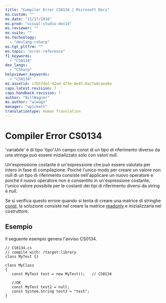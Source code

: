 ```yaml
---
title: "Compiler Error CS0134 | Microsoft Docs"
ms.custom: ""
ms.date: "11/17/2016"
ms.prod: "visual-studio-dev14"
ms.reviewer: ""
ms.suite: ""
ms.technology: 
  - "devlang-csharp"
ms.tgt_pltfrm: ""
ms.topic: "error-reference"
f1_keywords: 
  - "CS0134"
dev_langs: 
  - "CSharp"
helpviewer_keywords: 
  - "CS0134"
ms.assetid: c7b57de2-42ad-473e-8e45-8ac7a0caea9a
caps.latest.revision: 7
caps.handback.revision: 7
author: "BillWagner"
ms.author: "wiwagn"
manager: "wpickett"
translationtype: Human Translation
---
```

# Compiler Error CS0134
'variabile' è di tipo 'tipo'.Un campo const di un tipo di riferimento diverso da una stringa può essere inizializzato solo con valori null.  
  
 Un'espressione costante è un'espressione che può essere valutata per intero in fase di compilazione.  Poiché l'unico modo per creare un valore non null di un tipo di riferimento consiste nell'applicare un nuovo operatore e poiché il nuovo operatore non è consentito in un'espressione costante, l'unico valore possibile per le costanti dei tipi di riferimento diversi da string è null.  
  
 Se si verifica questo errore quando si tenta di creare una matrice di stringhe [const](../../../csharp/language-reference/keywords/const.md), la soluzione consiste nel creare la matrice [readonly](../../../csharp/language-reference/keywords/readonly.md) e inizializzarla nel costruttore.  
  
## Esempio  
 Il seguente esempio genera l'avviso CS0134.  
  
```  
// CS0134.cs  
// compile with: /target:library  
class MyTest {}   
  
class MyClass  
{  
   const MyTest test = new MyTest();   // CS0134  
  
   //OK  
   const MyTest test2 = null;  
   const System.String test3 = "test";  
}  
```